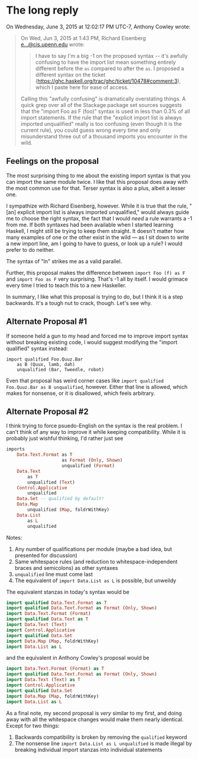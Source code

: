The long reply
==============

On Wednesday, June 3, 2015 at 12:02:17 PM UTC-7, Anthony Cowley wrote:
> 
> On Wed, Jun 3, 2015 at 1:43 PM, Richard Eisenberg <e...@cis.upenn.edu> wrote: 
> > I have to say I'm a big -1 on the proposed syntax -- it's awfully confusing 
> > to have the import list mean something entirely different before the `as` 
> > compared to after the `as`. I proposed a different syntax on the ticket 
> > (https://ghc.haskell.org/trac/ghc/ticket/10478#comment:3), which I paste 
> > here for ease of access. 
> 
> Calling this "awfully confusing" is dramatically overstating things. A 
> quick grep over all of the Stackage package set sources suggests that 
> the "import Foo as F (foo)" syntax is used in less than 0.3% of all 
> import statements. If the rule that the "explicit import list is 
> always imported unqualified" really is too confusing (even though it 
> is the current rule), you could guess wrong every time and only 
> misunderstand three out of a thousand imports you encounter in the 
> wild. 
> 

Feelings on the proposal
------------------------

The most surprising thing to me about the existing import syntax is that you can
import the same module twice. I like that this
proposal does away with the most common use for that. Terser syntax is also a plus,
albeit a lesser one.

I sympathize with Richard Eisenberg, however. While it is true that the rule, "[an] explicit import list is always imported unqualified," would always guide me to choose the right syntax, the fact that I would *need* a rule warrants a -1 from me. If both syntaxes had been available when I started learning Haskell, I might still be trying to keep them straight. It doesn't matter how many examples of one or the other exist in the wild — as I sit down to write a new import line, am I going to have to guess, or look up a rule? I would prefer to do neither.

The syntax of "ln" strikes me as a valid parallel.

Further, this proposal makes the difference between `import Foo (f) as F` and `import Foo as F` very surprising. That's -1 all by itself. I would grimace every time I tried to teach this to a new Haskeller.

In summary, I like what this proposal is trying to do, but I think it is a step backwards. It's a tough nut to crack, though. Let's see why.

Alternate Proposal #1
------------

If someone held a gun to my head and forced me to improve import syntax without breaking existing code, I would suggest modifying the "import qualified" syntax instead:

    import qualified Foo.Quuz.Bar
        as B (Quux, lamb, dah)
        unqualified (Bar, Tweedle, robot)

Even that proposal has weird corner cases like `import qualified Foo.Quuz.Bar as B unqualified`, however. Either that line is allowed, which makes for nonsense, or it is disallowed, which feels arbitrary.

Alternate Proposal #2
-----------

I think trying to force psuedo-English on the syntax is the real problem. I can't think of any way to improve it while keeping compatibility. While it is probably just wishful thinking, I'd rather just see

```haskell
imports
    Data.Text.Format as T
                     as Format (Only, Shown)
                     unqualified (Format)
    Data.Text
        as T
        unqualified (Text)
    Control.Applicative
        unqualified
    Data.Set -- qualified by default!
    Data.Map
        unqualified (Map, foldrWithKey)
    Data.List
        as L
        unqualified

```

Notes:

1. Any number of qualifications per module (maybe a bad idea, but presented for discussion)
2. Same whitespace rules (and reduction to whitespace-independent braces and semicolons) as other syntaxes
3. `unqualified` line must come last
4. The equivalent of `import Data.List as L` is possible, but unweildy

The equivalent stanzas in today's syntax would be

```haskell
import qualified Data.Text.Format as T
import qualified Data.Text.Format as Format (Only, Shown)
import Data.Text.Format (Format)
import qualified Data.Text as T
import Data.Text (Text)
import Control.Applicative
import qualified Data.Set
import Data.Map (Map, foldrWithKey)
import Data.List as L
```

and the equivalent in Anthony Cowley's proposal would be

```haskell
import Data.Text.Format (Format) as T
import qualified Data.Text.Format as Format (Only, Shown)
import Data.Text (Text) as T
import Control.Applicative
import qualified Data.Set
import Data.Map (Map, foldrWithKey)
import Data.List as L
```


As a final note, my second proposal is *very* similar to my first, and doing away with all the whitespace changes would make them nearly identical. Except for two things:

1. Backwards compatibility is broken by removing the `qualified` keyword
2. The nonsense line `import Data.List as L unqualified` is made illegal by breaking individual import stanzas 
into individual statements
